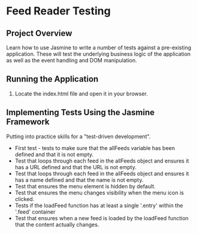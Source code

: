 # Feed Reader Testing

## Project Overview

Learn how to use Jasmine to write a number of tests against a pre-existing application. These will test the underlying business logic of the application as well as the event handling and DOM manipulation.

## Running the Application

1. Locate the index.html file and open it in your browser.

## Implementing Tests Using the Jasmine Framework

Putting into practice skills for a "test-driven development".
* First test - tests to make sure that the allFeeds variable has been defined and that it is not empty.
* Test that loops through each feed in the allFeeds object and ensures it has a URL defined and that the URL is not empty.
* Test that loops through each feed in the allFeeds object and ensures it has a name defined and that the name is not empty.
* Test that ensures the menu element is hidden by default.
* Test that ensures the menu changes visibility when the menu icon is clicked.
* Tests if the loadFeed function has at least a single '.entry' within the '.feed' container
* Test that ensures when a new feed is loaded by the loadFeed function that the content actually changes.
